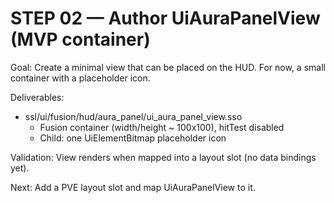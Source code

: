 # STEP 02 — Author UiAuraPanelView (MVP container)

Goal: Create a minimal view that can be placed on the HUD. For now, a small container with a placeholder icon.

Deliverables:
- ssl/ui/fusion/hud/aura_panel/ui_aura_panel_view.sso
  - Fusion container (width/height ~ 100x100), hitTest disabled
  - Child: one UiElementBitmap placeholder icon

Validation: View renders when mapped into a layout slot (no data bindings yet).

Next: Add a PVE layout slot and map UiAuraPanelView to it.
